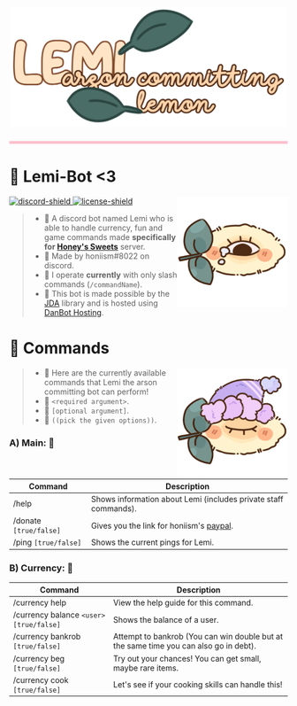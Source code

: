 [discord-shield]: https://discord.com/api/guilds/840978214654181457/widget.png
[discord-invite]: https://discord.gg/7fBW89kEm9
[license]: https://github.com/honiism/lemi-bot/tree/main/LICENSE
[license-shield]: https://img.shields.io/github/license/honiism/lemi-bot
[jda-link]: https://github.com/DV8FromTheWorld/JDA
[dbh-link]: https://danbot.host/
[paypal-link]: https://www.paypal.me/artbyhoneyz

<p align="center">
  <img src="https://github.com/honiism/lemi-bot/blob/assets/assets/LemiTitle.png?raw=true" height="auto" width="500">
</p>

<p align="center">
  <img src="https://github.com/honiism/lemi-bot/blob/assets/assets/Divider.png?raw=true" height="5" width="1000">
</p>

# 🌷 Lemi-Bot <3
<img align="right" src="https://github.com/honiism/lemi-bot/blob/assets/assets/Lemi.png?raw=true" height="auto" width="200">

[ ![discord-shield][] ][discord-invite]
[ ![license-shield][] ][license]

> - 🎀 A discord bot named Lemi who is able to handle currency, fun and game commands made **specifically for [Honey's Sweets][discord-invite]** server.
> - 🌼 Made by honiism#8022 on discord.
> - 🍰 I operate **currently** with only slash commands (`/commandName`).
> - 🍓 This bot is made possible by the [JDA][jda-link] library and is hosted using [DanBot Hosting][dbh-link].

# 🥥 Commands
<img align="right" src="https://github.com/honiism/lemi-bot/blob/assets/assets/LemiSleep.png?raw=true" height="auto" width="200">

> - 🎀 Here are the currently available commands that Lemi the arson committing bot can perform!
> - 🌸 `<required argument>`.
> - 🍙 `[optional argument]`.
> - 🧸 `((pick the given options))`.

### A) Main: 🌊
| Command | Description |
| --- | --- |
| /help | Shows information about Lemi (includes private staff commands). |
| /donate `[true/false]` | Gives you the link for honiism's [paypal][paypal-link]. |
| /ping `[true/false]` | Shows the current pings for Lemi. |

### B) Currency: 🌸
| Command | Description |
| --- | --- |
| /currency help | View the help guide for this command. |
| /currency balance `<user> [true/false]` | Shows the balance of a user. |
| /currency bankrob `[true/false]` | Attempt to bankrob (You can win double but at the same time you can also go in debt). |
| /currency beg `[true/false]` | Try out your chances! You can get small, maybe rare items. |
| /currency cook `[true/false]` | Let's see if your cooking skills can handle this! |
